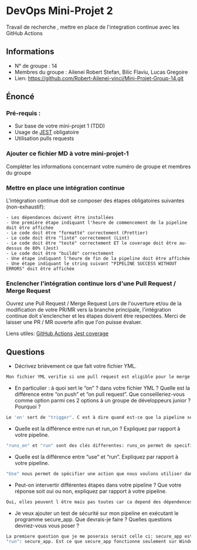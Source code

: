 # DevOps Mini-Projet 2
Travail de recherche , mettre en place de l'integration continue avec les GitHub Actions

## Informations
- N° de groupe : 14
- Membres du groupe : Ailenei Robert Stefan, Bilic Flaviu, Lucas Gregoire
- Lien: https://github.com/Robert-Ailenei-vinci/Mini-Projet-Group-14.git

## Énoncé

### Pré-requis :
- Sur base de votre mini-projet 1 (TDD)
- Usage de [JEST](https://jestjs.io/docs/getting-started) obligatoire
- Utilisation pulls requests


### Ajouter ce fichier MD à votre mini-projet-1
Compléter les informations concernant votre numéro de groupe et membres du groupe

### Mettre en place une intégration continue
L'intégration continue doit se composer des étapes obligatoires suivantes (non-exhaustif):

    - Les dépendances doivent être installées
    - Une première étape indiquant l'heure de commencement de la pipeline doit être affichée
    - Le code doit être "formatté" correctement (Prettier)
    - Le code doit être "linté" correctement (Lint)
    - Le code doit être "testé" correctement ET le coverage doit être au-dessus de 80% (Jest)
    - Le code doit être "buildé" correctement
    - Une étape indiquant l'heure de fin de la pipeline doit être affichée
    - Une étape indiquant le string suivant "PIPELINE SUCCESS WITHOUT ERRORS" doit être affichée

### Enclencher l'intégration continue lors d'une Pull Request / Merge Request
Ouvrez une Pull Request / Merge Request 
Lors de l'ouverture et/ou de la modification de votre PR/MR vers la branche principale, l'intégration continue doit s'enclencher et les étapes doivent être respectées.
Merci de laisser une PR / MR ouverte afin que l'on puisse évaluer.


Liens utiles:
[GitHub Actions](https://docs.github.com/fr/actions)
[Jest coverage](https://www.valentinog.com/blog/jest-coverage/)

## Questions

- Décrivez brièvement ce que fait votre fichier YML.  
```bash
Mon fichier YML verifie si une pull request est eligible pour le merge: elle verifie si elle peut installer les dependances, elle formatte le code avec Prettier, Lint le code, fait passer à la pull request toute la serie de tests, qui en meme temps verifie que le coverage depasse les 80% , build le code grace a babel. Au debut, il indique la date de debut et si tout se passe bien, la date de fin et un message qui indique cela s est bien passé.
```
- En particulier : à quoi sert le “on” ? dans votre fichier YML ?  Quelle est la différence entre “on push” et “on pull request”. Que conseilleriez-vous comme option parmi ces 2 options à un groupe de développeurs junior ? Pourquoi ? 
```bash
Le 'on' sert de "trigger". C est à dire quand est-ce que la pipeline sera t elle appelée? "On push" veut dire que la pipeline sera appelée à chaque push et "on pull request" veut dire que à chaque pull request la pipeline sera appelée. Cependant il y a une difference entre les deux: "on push" n empeche pas le code de la branch sur laquelle on travaille d etre modifié. Donc si je fais un push, le code sera bel et bien pushé même si la pipeline me dit que il y a des problemes. On pull request remedie ce probleme car il faut que cette modification soit accéptée par un humain qui verra si la pipline a fail.
```
- Quelle est la différence entre run et run_on ?  Expliquez par rapport à votre pipeline.  
```bash
"runs_on" et "run" sont des clés differentes: runs_on permet de specifier l environnement d exécution où le travail sera exécuté. Dans notre fichier .yml ce sera du ubuntu-latest. "run" est utilisé dans les étapes d un job pour exécuter une commande ou un script. par exemple: run npm install pour installer les dependencies.
```
- Quelle est la différence entre “use” et “run”. Expliquez par rapport à votre pipeline. 
```bash
"Use" nous permet de spécifier une action que nous voulons utiliser dans une étape de notre travail. Par exemple dans notre pipeline: le travail utilise l action checkout version 2, qui est une action préconstruite fournie par GitHub pour vérifier le code du dépôt dans l environnement d exécution. "run" est utilisé dans les étapes d un job pour exécuter une commande ou un script. par exemple: run npm install pour installer les dependencies.
```
- Peut-on intervertir différentes étapes dans votre pipeline ? Que votre réponse soit oui ou non, expliquez par rapport à votre pipeline. 
```bash
Oui, elles peuvent l être mais pas toutes car ca depend des dépendences entre les étapes. par exmple "Install dependencies" devra toujours être premier et "Build code" devra etre derniere car elle dépend du code ayant été formaté, linté et testé. Cependant tous les scripts qui ne sont pas dependents ou font dependre d autres scripts peuvent etre interchangés entre "Install dependencies" et "Build code".
```
- Je veux ajouter un test de sécurité sur mon pipeline en exécutant le programme secure_app. Que devrais-je faire ?  Quelles questions devriez-vous vous poser ? 
```bash
La premiere question que je me poserais serait celle ci: secure_app est-elle une action préconstruite fournie? Dans ce cas je pourrais utiliser le "uses". Si ce n est pas le cas, je ferais cela: - name: Run security tests
"run": secure_app. Est ce que secure_app fonctionne seulement sur Windows?. Avec quelle version de node.js secure_app est il fait pour fonctionner? Je devrais eventuelement changer la version.
```
